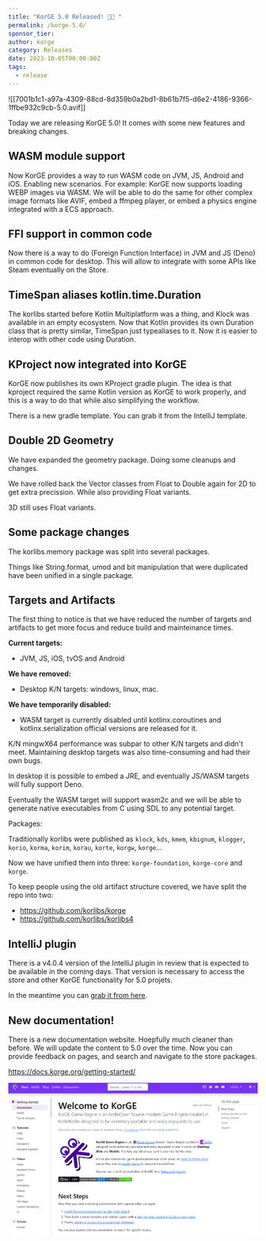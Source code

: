 ```yaml
---
title: "KorGE 5.0 Released! 🎉🎊 "
permalink: /korge-5.0/
sponsor_tier: 
author: korge
category: Releases
date: 2023-10-05T00:00:00Z
tags:
  - release
---
```

![[7001b1c1-a97a-4309-88cd-8d359b0a2bd1-8b61b7f5-d6e2-4186-9366-1ffbe932c9cb-5.0.avif]]

Today we are releasing KorGE 5.0! It comes with some new features and breaking changes.

## WASM module support

Now KorGE provides a way to run WASM code on JVM, JS, Android and iOS. Enabling new scenarios. For example: KorGE now
supports loading WEBP images via WASM. We will be able to do the same for other complex image formats like AVIF, embed
a ffmpeg player, or embed a physics engine integrated with a ECS approach.



## FFI support in common code

Now there is a way to do (Foreign Function Interface) in JVM and JS (Deno) in common code for desktop. This will allow
to integrate with some APIs like Steam eventually on the Store.



## TimeSpan aliases kotlin.time.Duration



The korlibs started before Kotlin Multiplatform was a thing, and Klock was available in an empty ecosystem. Now that
Kotlin provides its own Duration class that is pretty similar, TimeSpan just typealiases to it. Now it is easier to
interop with other code using Duration.



## KProject now integrated into KorGE

KorGE now publishes its own KProject gradle plugin. The idea is that kproject required the same Kotlin version as KorGE
to work properly, and this is a way to do that while also simplifying the workflow.

There is a new gradle template. You can grab it from the IntelliJ template.



## Double 2D Geometry



We have expanded the geometry package. Doing some cleanups and changes.

We have rolled back the Vector classes from Float to Double again for 2D to get extra precission. While also providing
Float variants.

3D still uses Float variants.



## Some package changes

The korlibs.memory package was split into several packages.

Things like String.format, umod and bit manipulation that were duplicated have been unified in a single package.

## Targets and Artifacts

The first thing to notice is that we have reduced the number of targets and artifacts to get more focus and reduce
build and mainteinance times.



**Current targets:**

* JVM, JS, iOS, tvOS and Android



**We have removed:**

* Desktop K/N targets: windows, linux, mac.



**We have temporarily disabled:**

* WASM target is currently disabled until kotlinx.coroutines and kotlinx.serialization official versions are released for it.



K/N mingwX64 performance was subpar to other K/N targets and didn't meet. Maintaining desktop targets was also
time-consuming and had their own bugs.

In desktop it is possible to embed a JRE, and eventually JS/WASM targets will fully support Deno.

Eventually the WASM target will support wasm2c and we will be able to generate native executables from C using SDL to
any potential target.



Packages:



Traditionally korlibs were published as `klock`, `kds`, `kmem`, `kbignum`, `klogger`, `korio`, `korma`, `korim`,
`korau`, `korte`, `korgw`, `korge`…

Now we have unified them into three: `korge-foundation`, `korge-core` and `korge`.

To keep people using the old artifact structure covered, we have split the repo into two:

* <https://github.com/korlibs/korge>
* <https://github.com/korlibs/korlibs4>

## IntelliJ plugin

There is a v4.0.4 version of the IntelliJ plugin in review that is expected to be available in the coming days. That
version is necessary to access the store and other KorGE functionality for 5.0 projets.

In the meantime you can
[grab it from here](https://github.com/korlibs/korge-intellij-plugin/releases/download/v4.0.4/KorgePlugin-4.0.4.zip).



## New documentation!

There is a new documentation website. Hoepfully much cleaner than before. We will update the content to 5.0 over the
time. Now you can provide feedback on pages, and search and navigate to the store packages.

<https://docs.korge.org/getting-started/>

![](/images/7001b1c1-a97a-4309-88cd-8d359b0a2bd1-d2b89ce9-6bdb-4763-a1c4-e9c0d0cb91f8-Untitled.png)